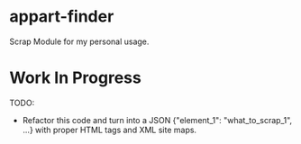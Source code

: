 # appart-finder
Scrap Module for my personal usage.

# Work In Progress
TODO:
- Refactor this code and turn into a JSON {"element_1": "what_to_scrap_1", ...} with proper HTML tags and XML site maps.
